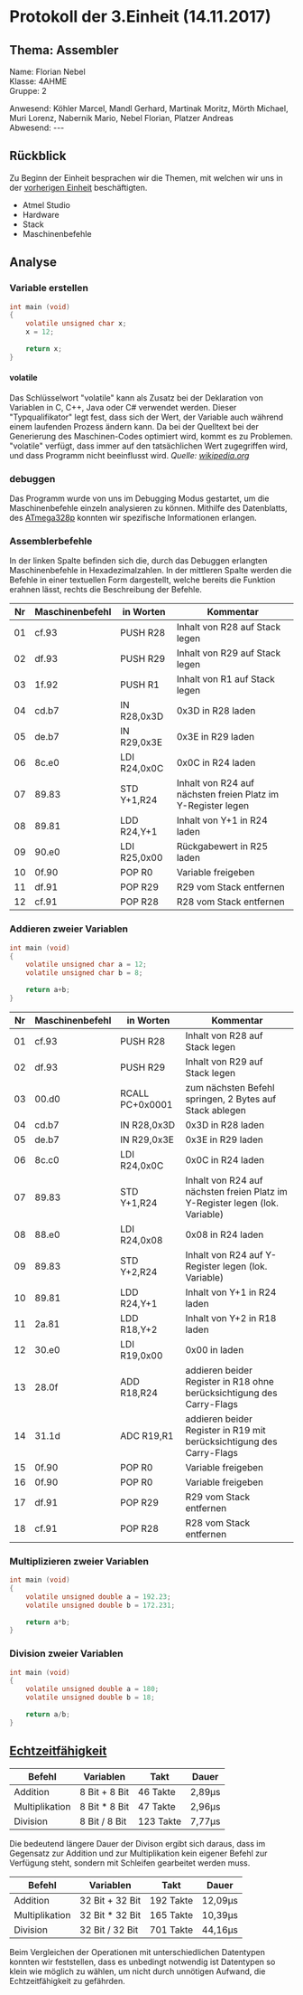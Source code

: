 # Protokoll der 3.Einheit (14.11.2017)

## Thema: Assembler

Name:     Florian Nebel  
Klasse:   4AHME  
Gruppe:   2  

Anwesend: Köhler Marcel, Mandl Gerhard, Martinak Moritz, Mörth Michael, Muri Lorenz, Nabernik Mario, Nebel Florian, Platzer Andreas  
Abwesend: ---

## Rückblick

Zu Beginn der Einheit besprachen wir die Themen, mit welchen wir uns in der [vorherigen Einheit](https://github.com/HTLMechatronics/m14-la1-sx/blob/nebflm14/nebflm14/Protokoll2.md) beschäftigten.
* Atmel Studio
* Hardware
* Stack
* Maschinenbefehle

## Analyse
### Variable erstellen
```c
int main (void)
{
	volatile unsigned char x;
	x = 12;
	
	return x;
}
```

#### volatile
Das Schlüsselwort "volatile" kann als Zusatz bei der Deklaration von Variablen in C, C++, Java oder C# verwendet werden. Dieser "Typqualifikator" legt fest, dass sich der Wert, der Variable auch während einem laufenden Prozess ändern kann. Da bei der Quelltext bei der Generierung des Maschinen-Codes optimiert wird, kommt es zu Problemen. "volatile" verfügt, dass immer auf den tatsächlichen Wert zugegriffen wird, und dass Programm nicht beeinflusst wird.
*Quelle: [wikipedia.org](https://de.wikipedia.org/wiki/Volatile_(Informatik))*

### debuggen
Das Programm wurde von uns im Debugging Modus gestartet, um die Maschinenbefehle einzeln analysieren zu können. Mithilfe des Datenblatts, des [ATmega328p](http://www.atmel.com/Images/Atmel-42735-8-bit-AVR-Microcontroller-ATmega328-328P_Datasheet.pdf) konnten wir spezifische Informationen erlangen.

### Assemblerbefehle
In der linken Spalte befinden sich die, durch das Debuggen erlangten Maschinenbefehle in Hexadezimalzahlen. In der mittleren Spalte werden die Befehle in einer textuellen Form dargestellt, welche bereits die Funktion erahnen lässt, rechts die Beschreibung der Befehle.  

| Nr | Maschinenbefehl | in Worten | Kommentar |
| -- | --------------- | --------- | --------- |
| 01 | cf.93 | PUSH R28 | Inhalt von R28 auf Stack legen |
| 02 | df.93 | PUSH R29 | Inhalt von R29 auf Stack legen |
| 03 | 1f.92 | PUSH R1 | Inhalt von R1 auf Stack legen |
| 04 | cd.b7 | IN R28,0x3D | 0x3D in R28 laden |
| 05 | de.b7 | IN R29,0x3E | 0x3E in R29 laden |
| 06 | 8c.e0 | LDI R24,0x0C | 0x0C in R24 laden |
| 07 | 89.83 | STD Y+1,R24 | Inhalt von R24 auf nächsten freien Platz im Y-Register legen |
| 08 | 89.81 | LDD R24,Y+1 | Inhalt von Y+1 in R24 laden |
| 09 | 90.e0 | LDI R25,0x00 | Rückgabewert in R25 laden |
| 10 | 0f.90 | POP R0 | Variable freigeben |
| 11 | df.91 | POP R29 | R29 vom Stack entfernen |
| 12 | cf.91 | POP R28 | R28 vom Stack entfernen |

### Addieren zweier Variablen
```c
int main (void)
{
	volatile unsigned char a = 12;
	volatile unsigned char b = 8;
	
	return a+b;
}
```
  
| Nr | Maschinenbefehl | in Worten | Kommentar |
| -- | ------------------------------- | --------- | --------- |
01 | cf.93 | PUSH R28 | Inhalt von R28 auf Stack legen
02 | df.93 | PUSH R29 | Inhalt von R29 auf Stack legen
03 | 00.d0 | RCALL PC+0x0001 | zum nächsten Befehl springen, 2 Bytes auf Stack ablegen
04 | cd.b7 | IN R28,0x3D | 0x3D in R28 laden
05 | de.b7 | IN R29,0x3E | 0x3E in R29 laden
06 | 8c.c0 | LDI R24,0x0C | 0x0C in R24 laden
07 | 89.83 | STD Y+1,R24 | Inhalt von R24 auf nächsten freien Platz im Y-Register legen (lok. Variable)
08 | 88.e0 | LDI R24,0x08 | 0x08 in R24 laden
09 | 89.83 | STD Y+2,R24 | Inhalt von R24 auf Y-Register legen (lok. Variable)
10 | 89.81 | LDD R24,Y+1 | Inhalt von Y+1 in R24 laden
11 | 2a.81 | LDD R18,Y+2 | Inhalt von Y+2 in R18 laden
12 | 30.e0 | LDI R19,0x00 | 0x00 in laden
13 | 28.0f | ADD R18,R24 | addieren beider Register in R18 ohne berücksichtigung des Carry-Flags
14 | 31.1d | ADC R19,R1 | addieren beider Register in R19 mit berücksichtigung des Carry-Flags
15 | 0f.90 | POP R0 | Variable freigeben
16 | 0f.90 | POP R0 | Variable freigeben
17 | df.91 | POP R29 | R29 vom Stack entfernen
18 | cf.91 | POP R28 | R28 vom Stack entfernen


### Multiplizieren zweier Variablen
```c
int main (void)
{
	volatile unsigned double a = 192.23;
	volatile unsigned double b = 172.231;
	
	return a*b;
}
```
### Division zweier Variablen
```c
int main (void)
{
	volatile unsigned double a = 180;
	volatile unsigned double b = 18;
	
	return a/b;
}
```

## [Echtzeitfähigkeit](https://de.wikipedia.org/wiki/Echtzeitsystem)  

Befehl | Variablen | Takt | Dauer
------ | --------- | ---- | -----
Addition | 8 Bit + 8 Bit | 46 Takte | 2,89µs
Multiplikation | 8 Bit * 8 Bit | 47 Takte | 2,96µs
Division | 8 Bit / 8 Bit | 123 Takte | 7,77µs
Die bedeutend längere Dauer der Divison ergibt sich daraus, dass im Gegensatz zur Addition und zur Multiplikation kein eigener Befehl zur Verfügung steht, sondern mit Schleifen gearbeitet werden muss.  


Befehl | Variablen | Takt | Dauer
------ | --------- | ---- | -----
Addition | 32 Bit + 32 Bit | 192 Takte | 12,09µs
Multiplikation | 32 Bit * 32 Bit | 165 Takte| 10,39µs
Division | 32 Bit / 32 Bit | 701 Takte | 44,16µs
Beim Vergleichen der Operationen mit unterschiedlichen Datentypen konnten wir feststellen, dass es unbedingt notwendig ist Datentypen so klein wie möglich zu wählen, um nicht durch unnötigen Aufwand, die Echtzeitfähigkeit zu gefährden.
